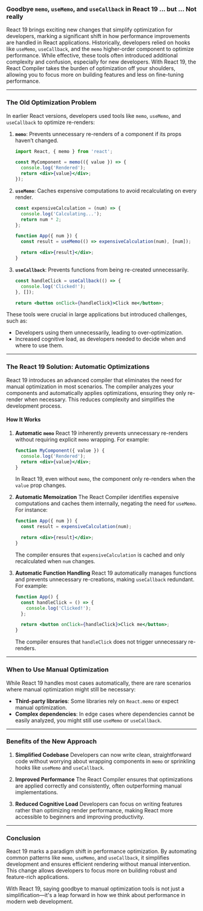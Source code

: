 ### Goodbye `memo`, `useMemo`, and `useCallback` in React 19 ... but ... Not really 

React 19 brings exciting new changes that simplify optimization for developers, marking a significant shift in how performance improvements are handled in React applications. Historically, developers relied on hooks like `useMemo`, `useCallback`, and the `memo` higher-order component to optimize performance. While effective, these tools often introduced additional complexity and confusion, especially for new developers. With React 19, the React Compiler takes the burden of optimization off your shoulders, allowing you to focus more on building features and less on fine-tuning performance.

---

### **The Old Optimization Problem**

In earlier React versions, developers used tools like `memo`, `useMemo`, and `useCallback` to optimize re-renders:

1. **`memo`**: Prevents unnecessary re-renders of a component if its props haven’t changed.
   ```jsx
   import React, { memo } from 'react';

   const MyComponent = memo(({ value }) => {
     console.log('Rendered');
     return <div>{value}</div>;
   });
   ```

2. **`useMemo`**: Caches expensive computations to avoid recalculating on every render.
   ```jsx
   const expensiveCalculation = (num) => {
     console.log('Calculating...');
     return num * 2;
   };

   function App({ num }) {
     const result = useMemo(() => expensiveCalculation(num), [num]);

     return <div>{result}</div>;
   }
   ```

3. **`useCallback`**: Prevents functions from being re-created unnecessarily.
   ```jsx
   const handleClick = useCallback(() => {
     console.log('Clicked!');
   }, []);

   return <button onClick={handleClick}>Click me</button>;
   ```

These tools were crucial in large applications but introduced challenges, such as:
- Developers using them unnecessarily, leading to over-optimization.
- Increased cognitive load, as developers needed to decide when and where to use them.

---

### **The React 19 Solution: Automatic Optimizations**

React 19 introduces an advanced compiler that eliminates the need for manual optimization in most scenarios. The compiler analyzes your components and automatically applies optimizations, ensuring they only re-render when necessary. This reduces complexity and simplifies the development process.

#### **How It Works**

1. **Automatic `memo`**
   React 19 inherently prevents unnecessary re-renders without requiring explicit `memo` wrapping. For example:
   ```jsx
   function MyComponent({ value }) {
     console.log('Rendered');
     return <div>{value}</div>;
   }
   ```
   In React 19, even without `memo`, the component only re-renders when the `value` prop changes.

2. **Automatic Memoization**
   The React Compiler identifies expensive computations and caches them internally, negating the need for `useMemo`. For instance:
   ```jsx
   function App({ num }) {
     const result = expensiveCalculation(num);

     return <div>{result}</div>;
   }
   ```
   The compiler ensures that `expensiveCalculation` is cached and only recalculated when `num` changes.

3. **Automatic Function Handling**
   React 19 automatically manages functions and prevents unnecessary re-creations, making `useCallback` redundant. For example:
   ```jsx
   function App() {
     const handleClick = () => {
       console.log('Clicked!');
     };

     return <button onClick={handleClick}>Click me</button>;
   }
   ```
   The compiler ensures that `handleClick` does not trigger unnecessary re-renders.

---

### **When to Use Manual Optimization**

While React 19 handles most cases automatically, there are rare scenarios where manual optimization might still be necessary:
- **Third-party libraries**: Some libraries rely on `React.memo` or expect manual optimization.
- **Complex dependencies**: In edge cases where dependencies cannot be easily analyzed, you might still use `useMemo` or `useCallback`.

---

### **Benefits of the New Approach**

1. **Simplified Codebase**
   Developers can now write clean, straightforward code without worrying about wrapping components in `memo` or sprinkling hooks like `useMemo` and `useCallback`.

2. **Improved Performance**
   The React Compiler ensures that optimizations are applied correctly and consistently, often outperforming manual implementations.

3. **Reduced Cognitive Load**
   Developers can focus on writing features rather than optimizing render performance, making React more accessible to beginners and improving productivity.

---

### **Conclusion**

React 19 marks a paradigm shift in performance optimization. By automating common patterns like `memo`, `useMemo`, and `useCallback`, it simplifies development and ensures efficient rendering without manual intervention. This change allows developers to focus more on building robust and feature-rich applications. 

With React 19, saying goodbye to manual optimization tools is not just a simplification—it's a leap forward in how we think about performance in modern web development.

